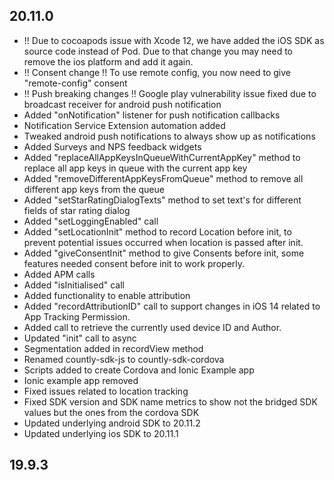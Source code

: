 ## 20.11.0
* !! Due to cocoapods issue with Xcode 12, we have added the iOS SDK as source code instead of Pod. Due to that change you may need to remove the ios platform and add it again.
* !! Consent change !! To use remote config, you now need to give "remote-config" consent
* !! Push breaking changes !! Google play vulnerability issue fixed due to broadcast receiver for android push notification
* Added "onNotification" listener for push notification callbacks
* Notification Service Extension automation added
* Tweaked android push notifications to always show up as notifications
* Added Surveys and NPS feedback widgets
* Added "replaceAllAppKeysInQueueWithCurrentAppKey" method to replace all app keys in queue with the current app key
* Added "removeDifferentAppKeysFromQueue" method to remove all different app keys from the queue
* Added "setStarRatingDialogTexts" method to set text's for different fields of star rating dialog
* Added "setLoggingEnabled" call
* Added "setLocationInit" method to record Location before init, to prevent potential issues occurred when location is passed after init.
* Added "giveConsentInit" method to give Consents before init, some features needed consent before init to work properly.
* Added APM calls
* Added "isInitialised" call
* Added functionality to enable attribution
* Added "recordAttributionID" call to support changes in iOS 14 related to App Tracking Permission.
* Added call to retrieve the currently used device ID and Author.
* Updated "init" call to async
* Segmentation added in recordView method
* Renamed countly-sdk-js to countly-sdk-cordova
* Scripts added to create Cordova and Ionic Example app
* Ionic example app removed
* Fixed issues related to location tracking
* Fixed SDK version and SDK name metrics to show not the bridged SDK values but the ones from the cordova SDK
* Updated underlying android SDK to 20.11.2
* Updated underlying ios SDK to 20.11.1

## 19.9.3
